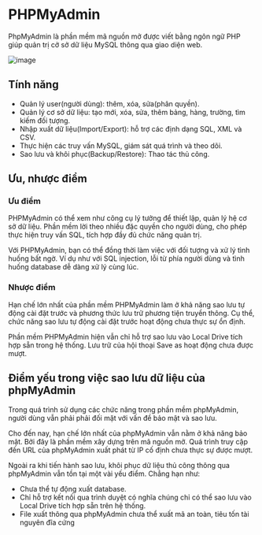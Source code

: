 # PHPMyAdmin

PhpMyAdmin là phần mềm mã nguồn mở được viết bằng ngôn ngữ PHP giúp quản trị cở sở dữ liệu MySQL thông qua giao diện web. 

![image](https://user-images.githubusercontent.com/111716161/191202445-bb134896-fa77-4a3c-b67e-c2c7a55ad08a.png)

## Tính năng

- Quản lý user(người dùng): thêm, xóa, sửa(phân quyền).
- Quản lý cơ sở dữ liệu: tạo mới, xóa, sửa, thêm bảng, hàng, trường, tìm kiếm đối tượng.
- Nhập xuất dữ liệu(Import/Export): hỗ trợ các định dạng SQL, XML và CSV.
- Thực hiện các truy vấn MySQL, giám sát quá trình và theo dõi.
- Sao lưu và khôi phục(Backup/Restore): Thao tác thủ công.

## Ưu, nhược điểm 

### Ưu điểm

PHPMyAdmin có thể xem như công cụ lý tưởng để thiết lập, quản lý hệ cơ sở dữ liệu. Phần mềm lời theo nhiều đặc quyền cho người dùng, cho phép thực hiện truy vấn SQL, tích hợp đầy đủ chức năng quản trị.

Với PHPMyAdmin, bạn có thể đồng thời làm việc với đối tượng và xử lý tình huống bất ngờ. Ví dụ như với SQL injection, lỗi từ phía người dùng và tình huống database dễ dàng xử lý cùng lúc.

### Nhược điểm

Hạn chế lớn nhất của phần mềm PHPMyAdmin làm ở khả năng sao lưu tự động cài đặt trước và phương thức lưu trữ phương tiện truyền thông. Cụ thể, chức năng sao lưu tự động cài đặt trước hoạt động chưa thực sự ổn định.

Phần mềm PHPMyAdmin hiện vẫn chỉ hỗ trợ sao lưu vào Local Drive tích hợp sẵn trong hệ thống. Lưu trữ của hội thoại Save as hoạt động chưa được mượt.

## Điểm yếu trong việc sao lưu dữ liệu của phpMyAdmin

Trong quá trình sử dụng các chức năng trong phần mềm phpMyAdmin, người dùng vẫn phải phải đối mặt với vấn đề bảo mật và sao lưu.

Cho đến nay, hạn chế lớn nhất của phpMyAdmin vẫn nằm ở khả năng bảo mật. Bởi đây là phần mềm xây dựng trên mã nguồn mở. Quá trình truy cập đến URL của phpMyAdmin xuất phát từ IP cố định chưa thực sự được mượt.

Ngoài ra khi tiến hành sao lưu, khôi phục dữ liệu thủ công thông qua phpMyAdmin vẫn tồn tại một vài yếu điểm. Chẳng hạn như:

- Chưa thể tự động xuất database.
- Chỉ hỗ trợ kết nối qua trình duyệt có nghĩa chúng chỉ có thể sao lưu vào Local Drive tích hợp sẵn trên hệ thống.
- File xuất thông qua phpMyAdmin chưa thể xuất mã an toàn, tiêu tốn tài nguyên đĩa cứng 
